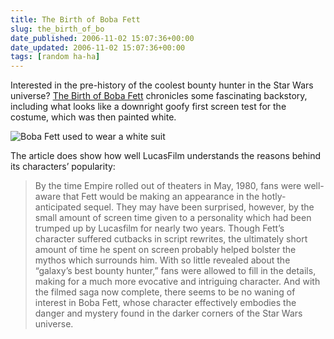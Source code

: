 ```yaml
---
title: The Birth of Boba Fett
slug: the_birth_of_bo
date_published: 2006-11-02 15:07:36+00:00
date_updated: 2006-11-02 15:07:36+00:00
tags: [random ha-ha]
---
```

Interested in the pre-history of the coolest bounty hunter in the Star Wars universe? [The Birth of Boba Fett](http://www.starwars.com/episode-v/bts/article/f20061019/index.html) chronicles some fascinating backstory, including what looks like a downright goofy first screen test for the costume, which was then painted white.

![Boba Fett used to wear a white suit](/images/boba-white.jpg)

The article does show how well LucasFilm understands the reasons behind its characters’ popularity:

> By the time Empire rolled out of theaters in May, 1980, fans were well-aware that Fett would be making an appearance in the hotly-anticipated sequel. They may have been surprised, however, by the small amount of screen time given to a personality which had been trumped up by Lucasfilm for nearly two years. Though Fett’s character suffered cutbacks in script rewrites, the ultimately short amount of time he spent on screen probably helped bolster the mythos which surrounds him. With so little revealed about the “galaxy’s best bounty hunter,” fans were allowed to fill in the details, making for a much more evocative and intriguing character. And with the filmed saga now complete, there seems to be no waning of interest in Boba Fett, whose character effectively embodies the danger and mystery found in the darker corners of the Star Wars universe.

